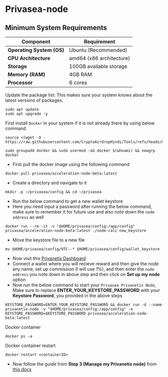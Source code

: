 # Privasea-node


## Minimum System Requirements

| **Component**             | **Requirement**                     |
|---------------------------|-------------------------------------|
| **Operating System (OS)** | Ubuntu (Recommended)                |
| **CPU Architecture**      | amd64 (x86 architecture)            |
| **Storage**               | 100GB available storage             |
| **Memory (RAM)**          | 4GB RAM                             |
| **Processor**             | 6 cores                             |

Update the package list: This makes sure your system knows about the latest versions of packages.
```
sudo apt update
sudo apt upgrade -y
```

 First install `Docker` in your system if it is not already there by using below command
```
source <(wget -O - https://raw.githubusercontent.com/CryptoAirdropHindi/Tools/refs/heads/main/docker.sh)
```
```
sudo groupadd docker && sudo usermod -aG docker $(whoami) && newgrp docker
```
- First pull the docker image using the following command
```
docker pull privasea/acceleration-node-beta:latest
```
- Create a directory and navigate to it
```
mkdir -p ~/privasea/config && cd ~/privasea
```
- Run the below command to get a new wallet keystore
- Here you need input a password after running the below command, make sure to remember it for future use and also note down the `node address` as well
```
docker run --rm -it -v "$HOME/privasea/config:/app/config" privasea/acceleration-node-beta:latest ./node-calc new_keystore
```
- Move the keystore file to a new file
```
mv $HOME/privasea/config/UTC--* $HOME/privasea/config/wallet_keystore
```
- Now visit this [Privanetix Dashboard](https://deepsea-beta.privasea.ai/privanetixNode)
- Connect a wallet where you will recieve reward and then give the node any name, set up commission (I will use 1%), and then enter the `node address` you note down in above step and then click on **Set up my node** option
- Now run the below command to start your `Privasea Privanetix Node`, Make sure to replace **ENTER_YOUR_KEYSTORE_PASSWORD** with your **Keystore Password**, you provided in the above steps
```
KEYSTORE_PASSWORD=ENTER_YOUR_KEYSTORE_PASSWORD && docker run -d --name privanetix-node -v "$HOME/privasea/config:/app/config" -e KEYSTORE_PASSWORD=$KEYSTORE_PASSWORD privasea/acceleration-node-beta:latest
```
Docker container 
```
docker ps -a
```
Docker container restart
```
docker restart <containerID>
```
- Now follow the guide from **Step 3 (Manage my Privanetix node)** from [this docs](https://www.privasea.ai/privanetix-node)
